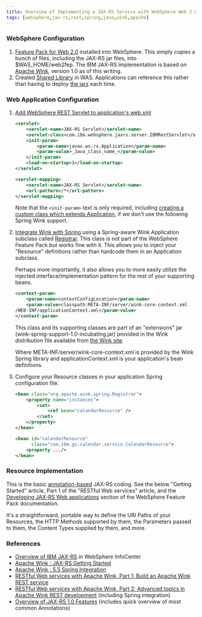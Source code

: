 ```yaml
---
title: Overview of Implementing a JAX-RS Service with WebSphere Web 2.0 Feature Pack
tags: [websphere,jax-rs,rest,spring,java,wink,apache]
---
```


### WebSphere Configuration

1.  [Feature Pack for Web 2.0](http://www-01.ibm.com/software/webservers/appserv/was/featurepacks/web20/) installed into WebSphere. This simply copies a bunch of files, including the JAX-RS jar files, into $WAS_HOME/web2fep. The IBM JAX-RS implementation is based on [Apache Wink](http://incubator.apache.org/wink/), version 1.0 as of this writing.
2.  Created [Shared Library](http://www-01.ibm.com/support/docview.wss?uid=swg27006159#usingapp) in WAS. Applications can reference this rather than having to deploy [the jars](http://publib.boulder.ibm.com/infocenter/wasinfo/v6r1/index.jsp?topic=/com.ibm.websphere.web20fepjaxrs.doc/info/ae/ae/twbs_jaxrs_assemble.html) each time.

### Web Application Configuration

1.  [Add WebSphere REST Servlet to application's web.xml](http://publib.boulder.ibm.com/infocenter/wasinfo/v6r1/index.jsp?topic=/com.ibm.websphere.web20fepjaxrs.doc/info/ae/ae/twbs_jaxrs_configwebxml.html) 
    ```xml
    <servlet>  
        <servlet-name>JAX-RS Servlet</servlet-name>  
        <servlet-class>com.ibm.websphere.jaxrs.server.IBMRestServlet</servlet-class>  
        <init-param>
            <param-name>javax.ws.rs.Application</param-name>
            <param-value>_Java_class_name_</param-value>
        </init-param>
        <load-on-startup>1</load-on-startup>  
    </servlet>  

    <servlet-mapping>  
        <servlet-name>JAX-RS Servlet</servlet-name>  
        <url-pattern>/*</url-pattern>  
    </servlet-mapping>  
    ```
    Note that the `<init-param>` text is only required, including [creating a custom class which extends Application](http://incubator.apache.org/wink/1.0/html/JAX-RS%20Getting%20Started.html#JAX-RSGettingStarted-Step2Creatingajavax.ws.rs.core.Applicationsubclass), if we don't use the following Spring Wink support.
2.  [Integrate Wink with Spring](http://incubator.apache.org/wink/1.0/html/5.5%20Spring%20Integration.html) using a Spring-aware Wink Application subclass called [Registrar](http://incubator.apache.org/wink/1.0/api/org/apache/wink/spring/Registrar.html). This class is not part of the WebSphere Feature Pack but works fine with it. This allows you to inject your "Resource" definitions rather than hardcode them in an Application subclass.

    Perhaps more importantly, it also allows you to more easily utilize the injected interface/implementation pattern for the rest of your supporting beans.
    ```xml
    <context-param>  
        <param-name>contextConfigLocation</param-name>  
        <param-value>classpath:META-INF/server/wink-core-context.xml  
    /WEB-INF/applicationContext.xml</param-value>  
    </context-param>
    ```

    This class and its supporting classes are part of an "extensions" jar (wink-spring-support-1.0-incubating.jar) provided in the Wink distribution file available from [the Wink site](http://incubator.apache.org/wink/).

    Where META-INF/server/wink-core-context.xml is provided by the Wink Spring library and applicationContext.xml is your application's bean definitions.

3.  Configure your Resource classes in your application Spring configuration file. 
    ```xml
    <bean class="org.apache.wink.spring.Registrar">  
        <property name="instances">  
            <set>  
                <ref bean="calendarResource" />  
            </set>  
        </property>  
    </bean>  

    <bean id="calendarResource"  
          class="com.ibm.gs.calendar.service.CalendarResource">  
        <property .../>  
    </bean>
    ```

### Resource Implementation

This is the basic [annotation-based](http://jsr311.java.net/nonav/releases/1.0/javax/ws/rs/package-summary.html) JAX-RS coding. See the below "Getting Started" article, Part 1 of the "RESTful Web services" article, and the [Developing JAX-RS Web applications](http://publib.boulder.ibm.com/infocenter/wasinfo/v6r1/index.jsp?topic=/com.ibm.websphere.web20fepjaxrs.doc/info/ae/ae/container_wbs_jaxrs_goal_developing.html) section of the WebSphere Feature Pack documentation.

It's a straightforward, portable way to define the URI Paths of your Resources, the HTTP Methods supported by them, the Parameters passed to them, the Content Types supplied by them, and more.

### References

*   [Overview of IBM JAX-RS](http://publib.boulder.ibm.com/infocenter/wasinfo/v6r1/index.jsp?topic=/com.ibm.websphere.web20fepjaxrs.doc/info/ae/ae/cwbs_jaxrs_overview.html) in WebSphere InfoCenter
*   [Apache Wink : JAX-RS Getting Started](http://incubator.apache.org/wink/1.0/html/JAX-RS%20Getting%20Started.html)
*   [Apache Wink : 5.5 Spring Integration](http://incubator.apache.org/wink/1.0/html/5.5%20Spring%20Integration.html)
*   [RESTful Web services with Apache Wink, Part 1: Build an Apache Wink REST service](http://www.ibm.com/developerworks/web/library/wa-apachewink1/index.html)
*   [RESTful Web services with Apache Wink, Part 2: Advanced topics in Apache Wink REST development](http://www.ibm.com/developerworks/web/library/wa-apachewink2/index.html) (including Spring integration)
*   [Overview of JAX-RS 1.0 Features](http://wikis.sun.com/display/Jersey/Overview+of+JAX-RS+1.0+Features) (includes quick overview of most common Annotations)
